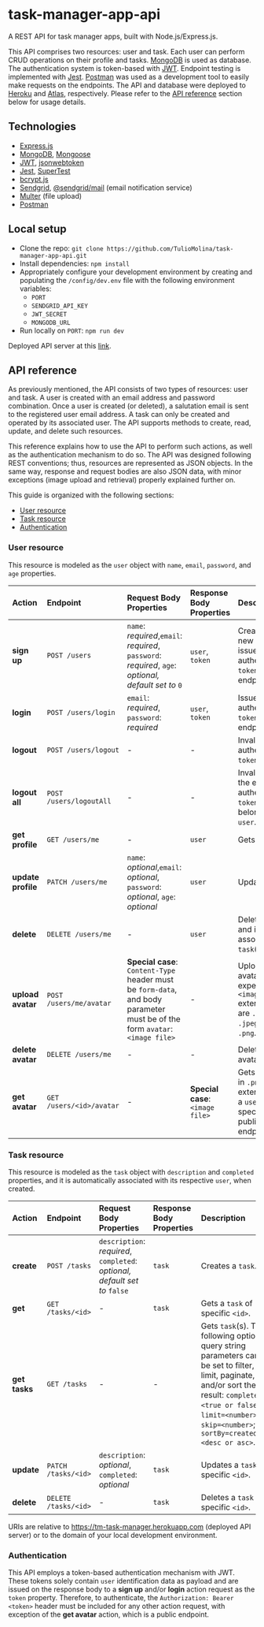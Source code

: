 # task-manager-app-api

A REST API for task manager apps, built with Node.js/Express.js.

This API comprises two resources: user and task. Each user can perform CRUD operations on their profile and tasks. [MongoDB](https://www.mongodb.com/) is used as database. The authentication system is token-based with [JWT](https://jwt.io/). Endpoint testing is implemented with [Jest](https://jestjs.io/). [Postman](https://www.postman.com/) was used as a development tool to easily make requests on the endpoints. The API and database were deployed to [Heroku](https://devcenter.heroku.com/) and [Atlas](https://www.mongodb.com/cloud/atlas), respectively. Please refer to the [API reference](#api-reference) section below for usage details.

## Technologies
- [Express.js](https://expressjs.com/)
- [MongoDB](https://www.mongodb.com/), [Mongoose](https://mongoosejs.com/)
- [JWT](https://jwt.io/), [jsonwebtoken](https://www.npmjs.com/package/jsonwebtoken)
- [Jest](https://jestjs.io/), [SuperTest](https://www.npmjs.com/package/supertest)
- [bcrypt.js](https://www.npmjs.com/package/bcryptjs)
- [Sendgrid](https://www.npmjs.com/package/@sendgrid/mail), [@sendgrid/mail](https://www.npmjs.com/package/@sendgrid/mail) (email notification service) 
- [Multer](https://www.npmjs.com/package/multer) (file upload)
- [Postman](https://www.postman.com/)

## Local setup
- Clone the repo: `git clone https://github.com/TulioMolina/task-manager-app-api.git`
- Install dependencies: `npm install`
- Appropriately configure your development environment by creating and populating the `/config/dev.env` file with the following environment variables:
  - `PORT`
  - `SENDGRID_API_KEY`
  - `JWT_SECRET`
  - `MONGODB_URL`
- Run locally on `PORT`: `npm run dev`

Deployed API server at this [link](https://tm-task-manager.herokuapp.com).

## API reference
As previously mentioned, the API consists of two types of resources: user and task. A user is created with an email address and password combination. Once a user is created (or deleted), a salutation email is sent to the registered user email address. A task can only be created and operated by its associated user.
The API supports methods to create, read, update, and delete such resources.

This reference explains how to use the API to perform such actions, as well as the authentication mechanism to do so. The API was designed following REST conventions; thus, resources are represented as JSON objects. In the same way, response and request bodies are also JSON data, with minor exceptions (image upload and retrieval) properly explained further on.

This guide is organized with the following sections:
  - [User resource](#user-resource)
  - [Task resource](#task-resource)
  - [Authentication](#authentication)

### User resource
This resource is modeled as the `user` object with `name`, `email`, `password`, and `age` properties.

| Action                | Endpoint             | Request Body Properties               | Response Body Properties  | Description
| :---                  |     :---                          |          :---                         | :---                      | :---
| **sign up** | `POST /users` | `name`: *required*,`email`: *required*, `password`: *required*, `age`: *optional, default set to* `0` | `user`, `token` | Creates a new `user` and issues authentication `token`, public endpoint.
| **login** | `POST /users/login` | `email`: *required*, `password`: *required* | `user`, `token` | Issues authentication `token`, public endpoint.
| **logout** | `POST /users/logout` | - | - | Invalidates authentication `token`.
| **logout all** | `POST /users/logoutAll` | - | - | Invalidates the existing authentication `token`(s) that belong to a `user`.
| **get profile** | `GET /users/me` | - | `user` | Gets `user`.
| **update profile** | `PATCH /users/me` | `name`: *optional*,`email`: *optional*, `password`: *optional*, `age`: *optional* | `user` | Updates `user`.
| **delete** | `DELETE /users/me` | - | `user` | Deletes `user` and its associated `task`(s).
| **upload avatar** | `POST /users/me/avatar` | **Special case**: `Content-Type` header must be `form-data`, and body parameter must be of the form `avatar`: `<image file>` | - | Uploads `user` avatar, expected `<image file>` extensions are `.jpg`, `.jpeg` and `.png`.
| **delete avatar** | `DELETE /users/me` | - | - | Deletes `user` avatar.
| **get avatar** | `GET /users/<id>/avatar` | - | **Special case**: `<image file>` | Gets avatar, in `.png` extension, of a `user` with specific `<id>`, public endpoint.

### Task resource
This resource is modeled as the `task` object with `description` and `completed` properties, and it is automatically associated with its respective `user`, when created.

| Action                | Endpoint             | Request Body Properties               | Response Body Properties  | Description
| :---                  |     :---                          |          :---                         | :---                      | :---
| **create** | `POST /tasks` | `description`: *required*, `completed`: *optional, default set to* `false` | `task` | Creates a `task`.
| **get** | `GET /tasks/<id>` | - | `task` | Gets a `task` of specific `<id>`.
| **get tasks** | `GET /tasks` | - | - | Gets `task`(s). The following optional query string parameters can be set to filter, limit, paginate, and/or sort the result: `completed=<true or false>`; `limit=<number>`; `skip=<number>`; `sortBy=createdAt:<desc or asc>`.    
| **update** | `PATCH /tasks/<id>` | `description`: *optional*, `completed`: *optional* | `task` | Updates a `task` of specific `<id>`.
| **delete** | `DELETE /tasks/<id>` | - | `task` | Deletes a `task` of specific `<id>`.

URIs are relative to https://tm-task-manager.herokuapp.com (deployed API server) or to the domain of your local development environment.

### Authentication
This API employs a token-based authentication mechanism with JWT. These tokens solely contain `user` identification data as payload and are issued on the response body to a **sign up** and/or **login** action request as the `token` property. Therefore, to authenticate, the `Authorization: Bearer <token>` header must be included for any other action request, with exception of the **get avatar** action, which is a public endpoint.
